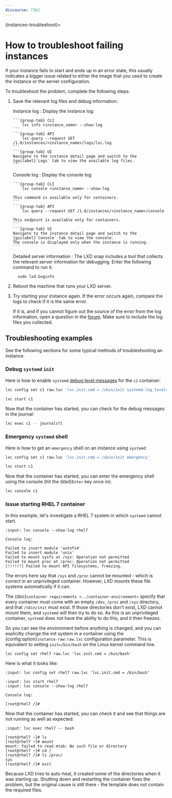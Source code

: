 ```yaml
---
discourse: 7362
---
```


(instances-troubleshoot)=
# How to troubleshoot failing instances

If your instance fails to start and ends up in an error state, this usually indicates a bigger issue related to either the image that you used to create the instance or the server configuration.

To troubleshoot the problem, complete the following steps:

1. Save the relevant log files and debug information:

   Instance log
   : Display the instance log:

     ````{tabs}
     ```{group-tab} CLI
         lxc info <instance_name> --show-log
     ```
     ```{group-tab} API
         lxc query --request GET /1.0/instances/<instance_name>/logs/lxc.log
     ```
     ```{group-tab} UI
     Navigate to the instance detail page and switch to the {guilabel}`Logs` tab to view the available log files.
     ```
     ````

   Console log
   : Display the console log:

     ````{tabs}
     ```{group-tab} CLI
         lxc console <instance_name> --show-log

     This command is available only for containers.
     ```
     ```{group-tab} API
         lxc query --request GET /1.0/instances/<instance_name>/console

     This endpoint is available only for containers.
     ```
     ```{group-tab} UI
     Navigate to the instance detail page and switch to the {guilabel}`Console` tab to view the console.
     The console is displayed only when the instance is running.
     ```
     ````

   Detailed server information
   : The LXD snap includes a tool that collects the relevant server information for debugging.
     Enter the following command to run it:

         sudo lxd.buginfo

1. Reboot the machine that runs your LXD server.
1. Try starting your instance again.
   If the error occurs again, compare the logs to check if it is the same error.

   If it is, and if you cannot figure out the source of the error from the log information, open a question in the [forum](https://discourse.ubuntu.com/c/lxd/126).
   Make sure to include the log files you collected.

## Troubleshooting examples

See the following sections for some typical methods of troubleshooting an instance.

### Debug `systemd` `init`

Here is how to enable `systemd` [debug level messages](https://www.freedesktop.org/wiki/Software/systemd/Debugging/) for the `c1` container:

```sh
lxc config set c1 raw.lxc 'lxc.init.cmd = /sbin/init systemd.log_level=debug'

lxc start c1
```

Now that the container has started, you can check for the debug messages in the journal:

```sh
lxc exec c1 -- journalctl
```

### Emergency `systemd` shell

Here is how to get an `emergency` shell on an instance using `systemd`:

```sh
lxc config set c1 raw.lxc 'lxc.init.cmd = /sbin/init emergency'

lxc start c1
```

Now that the container has started, you can enter the emergency shell using the console (hit the {kbd}`Enter` key once in):

```sh
lxc console c1
```

### Issue starting RHEL 7 container

In this example, let's investigate a RHEL 7 system in which `systemd` cannot start.

```{terminal}
:input: lxc console --show-log rhel7

Console log:

Failed to insert module 'autofs4'
Failed to insert module 'unix'
Failed to mount sysfs at /sys: Operation not permitted
Failed to mount proc at /proc: Operation not permitted
[!!!!!!] Failed to mount API filesystems, freezing.
```

The errors here say that `/sys` and `/proc` cannot be mounted - which is correct in an unprivileged container.
However, LXD mounts these file systems automatically if it can.

The {doc}`container requirements <../container-environment>` specify that every container must come with an empty `/dev`, `/proc` and `/sys` directory, and that `/sbin/init` must exist.
If those directories don't exist, LXD cannot mount them, and `systemd` will then try to do so.
As this is an unprivileged container, `systemd` does not have the ability to do this, and it then freezes.

So you can see the environment before anything is changed, and you can explicitly change the init system in a container using the {config:option}`instance-raw:raw.lxc` configuration parameter.
This is equivalent to setting `init=/bin/bash` on the Linux kernel command line.

    lxc config set rhel7 raw.lxc 'lxc.init.cmd = /bin/bash'

Here is what it looks like:

```{terminal}
:input: lxc config set rhel7 raw.lxc 'lxc.init.cmd = /bin/bash'

:input: lxc start rhel7
:input: lxc console --show-log rhel7

Console log:

[root@rhel7 /]#
```

Now that the container has started, you can check it and see that things are not running as well as expected:

```{terminal}
:input: lxc exec rhel7 -- bash

[root@rhel7 ~]# ls
[root@rhel7 ~]# mount
mount: failed to read mtab: No such file or directory
[root@rhel7 ~]# cd /
[root@rhel7 /]# ls /proc/
sys
[root@rhel7 /]# exit
```

Because LXD tries to auto-heal, it created some of the directories when it was starting up.
Shutting down and restarting the container fixes the problem, but the original cause is still there - the template does not contain the required files.
